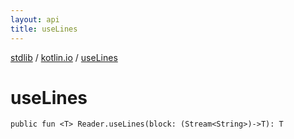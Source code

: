 ```yaml
---
layout: api
title: useLines
---
```

[stdlib](../index.html) / [kotlin.io](index.html) / [useLines](useLines.html)

# useLines

```
public fun <T> Reader.useLines(block: (Stream<String>)->T): T
```
